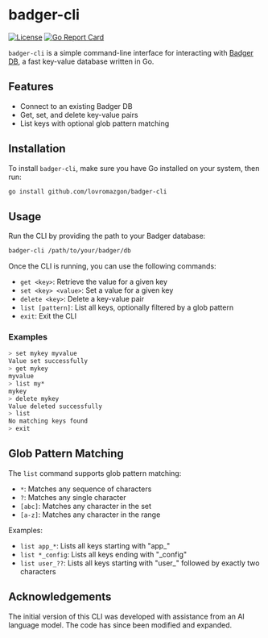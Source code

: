 # badger-cli

[![License](https://img.shields.io/github/license/lovromazgon/badger-cli)](https://github.com/ConduitIO/conduit/blob/main/LICENSE)
[![Go Report Card](https://goreportcard.com/badge/github.com/lovromazgon/badger-cli)](https://goreportcard.com/report/github.com/lovromazgon/badger-cli)

`badger-cli` is a simple command-line interface for interacting with [Badger DB](https://github.com/dgraph-io/badger), 
a fast key-value database written in Go.

## Features

- Connect to an existing Badger DB
- Get, set, and delete key-value pairs
- List keys with optional glob pattern matching

## Installation

To install `badger-cli`, make sure you have Go installed on your system, then run:

```sh
go install github.com/lovromazgon/badger-cli
```

## Usage

Run the CLI by providing the path to your Badger database:

```sh
badger-cli /path/to/your/badger/db
```

Once the CLI is running, you can use the following commands:

- `get <key>`: Retrieve the value for a given key
- `set <key> <value>`: Set a value for a given key
- `delete <key>`: Delete a key-value pair
- `list [pattern]`: List all keys, optionally filtered by a glob pattern
- `exit`: Exit the CLI

### Examples

```sh
> set mykey myvalue
Value set successfully
> get mykey
myvalue
> list my*
mykey
> delete mykey
Value deleted successfully
> list
No matching keys found
> exit
```

## Glob Pattern Matching

The `list` command supports glob pattern matching:

- `*`: Matches any sequence of characters
- `?`: Matches any single character
- `[abc]`: Matches any character in the set
- `[a-z]`: Matches any character in the range

Examples:
- `list app_*`: Lists all keys starting with "app_"
- `list *_config`: Lists all keys ending with "_config"
- `list user_??`: Lists all keys starting with "user_" followed by exactly two characters

## Acknowledgements

The initial version of this CLI was developed with assistance from an AI language model. The code has since been modified and expanded.


